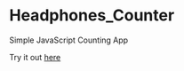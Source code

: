 # Headphones_Counter

Simple JavaScript Counting App

Try it out [here](https://headphonescounter-production.up.railway.app/)
